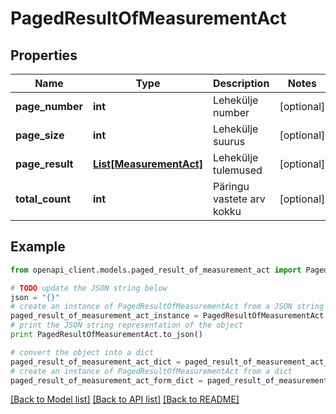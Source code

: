 # PagedResultOfMeasurementAct


## Properties
Name | Type | Description | Notes
------------ | ------------- | ------------- | -------------
**page_number** | **int** | Lehekülje number | [optional] 
**page_size** | **int** | Lehekülje suurus | [optional] 
**page_result** | [**List[MeasurementAct]**](MeasurementAct.md) | Lehekülje tulemused | [optional] 
**total_count** | **int** | Päringu vastete arv kokku | [optional] 

## Example

```python
from openapi_client.models.paged_result_of_measurement_act import PagedResultOfMeasurementAct

# TODO update the JSON string below
json = "{}"
# create an instance of PagedResultOfMeasurementAct from a JSON string
paged_result_of_measurement_act_instance = PagedResultOfMeasurementAct.from_json(json)
# print the JSON string representation of the object
print PagedResultOfMeasurementAct.to_json()

# convert the object into a dict
paged_result_of_measurement_act_dict = paged_result_of_measurement_act_instance.to_dict()
# create an instance of PagedResultOfMeasurementAct from a dict
paged_result_of_measurement_act_form_dict = paged_result_of_measurement_act.from_dict(paged_result_of_measurement_act_dict)
```
[[Back to Model list]](../README.md#documentation-for-models) [[Back to API list]](../README.md#documentation-for-api-endpoints) [[Back to README]](../README.md)


